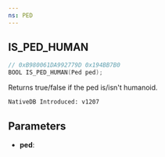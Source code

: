 ```yaml
---
ns: PED
---
```

## IS_PED_HUMAN

```c
// 0xB980061DA992779D 0x194BB7B0
BOOL IS_PED_HUMAN(Ped ped);
```

Returns true/false if the ped is/isn't humanoid.

```
NativeDB Introduced: v1207
```

## Parameters
* **ped**:
